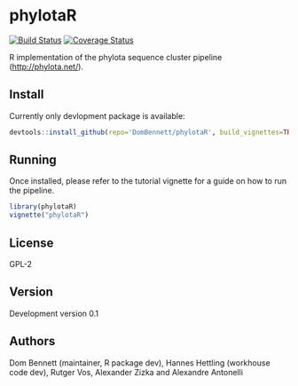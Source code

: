 # phylotaR
[![Build Status](https://travis-ci.org/DomBennett/phylotaR.svg?branch=master)](https://travis-ci.org/DomBennett/phylotaR) [![Coverage Status](https://coveralls.io/repos/github/DomBennett/phylotaR/badge.svg?branch=master)](https://coveralls.io/github/DomBennett/phylotaR?branch=master)

R implementation of the phylota sequence cluster pipeline (http://phylota.net/).

## Install
Currently only devlopment package is available:

```r
devtools::install_github(repo='DomBennett/phylotaR', build_vignettes=TRUE)
```

## Running

Once installed, please refer to the tutorial vignette for a guide on how to run the pipeline.

```r
library(phylotaR)
vignette("phylotaR")
```

## License

GPL-2

## Version

Development version 0.1

## Authors

Dom Bennett (maintainer, R package dev), Hannes Hettling (workhouse code dev), Rutger Vos, Alexander Zizka and Alexandre Antonelli